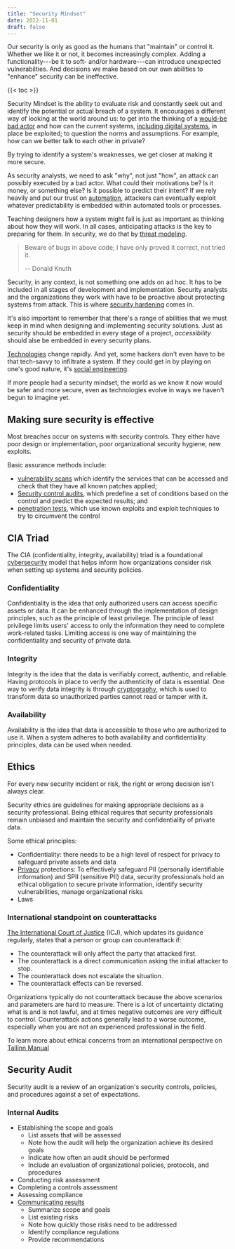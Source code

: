 ```yaml
---
title: "Security Mindset"
date: 2022-11-01
draft: false
---
```


Our security is only as good as the humans that "maintain" or
control it. Whether we like it or not, it becomes
increasingly complex. Adding a functionality---be it to soft- and/or
hardware---can introduce unexpected vulnerabilties. And decisions we
make based on our own abilities to "enhance" security can be
ineffective.

{{< toc >}}

Security Mindset is the ability to evaluate risk and constantly seek out
and identify the potential or actual breach of a system. It encourages a
different way of looking at the world around us: to get into the
thinking of a [would-be bad actor](/threat-actor) and how can the
current systems, [including digital systems](/cybersecurity), in place
be exploited; to question the norms and assumptions. For example, how
can we better talk to each other in private?

By trying to identify a system's weaknesses, we get closer at making it
more secure.

As security analysts, we need to ask "why", not just "how", an attack
can possibly executed by a bad actor. What could their motivations be?
Is it money, or something else? Is it possible to predict their intent?
If we rely heavily and put our trust on
[automation](/automation), attackers can eventually exploit whatever
predictability is embedded within automated tools or processes.

Teaching designers how a system might fail is just as
important as thinking about how they will work. In all cases,
anticipating attacks is the key to preparing for them. In security, we
do that by [threat modeling](/threat-modeling).

> Beware of bugs in above code;
> I have only proved it correct, not tried it.
>
> -- Donald Knuth

Security, in any context, is not something one adds on ad hoc.
It has to be included in all stages of development and implementation.
Security analysts and the organizations they work with have to be
proactive about protecting systems from attack.
This is where [security hardening](/security-hardening) comes in.

It's also important to remember that there's a range of abilities that
we must keep in mind when designing and implementing security solutions.
Just as security should be embedded in every stage of a project,
*accessibility* should alse be embedded in every security plans.

[Technologies](/technology) change rapidly.
And yet, some hackers don't even have to be that tech-savvy to infiltrate a
system. If they could get in by playing on one's good nature,
it's [social engineering](/social-engineering).

If more people had a security mindset,
the world as we know it now would be safer and more secure,
even as technologies evolve in ways we haven't begun to imagine yet.

## Making sure security is effective

Most breaches occur on systems with security controls. They either have
poor design or implementation, poor organizational security hygiene, new
exploits.

Basic assurance methods include:
- [vulnerability scans](/vulnerability-scanning) which identify the services that can be accessed
  and check that they have all known patches applied;
- [Security control audits](/security-controls), which predefine a set of conditions based on
  the control and predict the expected results; and
- [penetration tests](/pen-test), which use known exploits and exploit techniques to
  try to circumvent the control

## CIA Triad

The CIA (confidentiality, integrity, availability) triad is a
foundational [cybersecurity](/cybersecurity) model that helps inform how organizations consider risk
when setting up systems and security policies.

### Confidentiality

Confidentiality is the idea that only authorized users can access
specific assets or data. It can be enhanced through the implementation
of design principles, such as the principle of least privilege. The
principle of least privilege limits users' access to only the
information they need to complete work-related tasks. Limiting access is
one way of maintaining the confidentiality and security of private data.

### Integrity

Integrity is the idea that the data is verifiably correct, authentic,
and reliable. Having protocols in place to verify the authenticity of
data is essential. One way to verify data integrity is through
[cryptography](/cryptography), which is used to transform data so
unauthorized parties cannot read or tamper with it.

### Availability

Availability is the idea that data is accessible to those who are
authorized to use it. When a system adheres to both availability and
confidentiality principles, data can be used when needed.

## Ethics

For every new security incident or risk, the right or
wrong decision isn't always clear.

Security ethics are guidelines for making appropriate decisions as a
security professional. Being ethical requires that security
professionals remain unbiased and maintain the security and
confidentiality of private data.

Some ethical principles:

- Confidentiality: there needs to be a high level of respect for privacy
  to safeguard private assets and data
- [Privacy](/privacy) protections: To effectively safeguard PII
  (personally identifiable information) and SPII (sensitive PII)
  data, security professionals hold an ethical obligation to secure
  private information, identify security vulnerabilities, manage
  organizational risks
- Laws

### International standpoint on counterattacks

[The International Court of Justice](https://www.icj-cij.org/home) (ICJ), which updates its guidance regularly, states that a person or group can counterattack if: 

- The counterattack will only affect the party that attacked first.
- The counterattack is a direct communication asking the initial
  attacker to stop.
- The counterattack does not escalate the situation.
- The counterattack effects can be reversed.

Organizations typically do not counterattack because the above scenarios
and parameters are hard to measure. There is a lot of uncertainty
dictating what is and is not lawful, and at times negative outcomes are
very difficult to control. Counterattack actions generally lead to a
worse outcome, especially when you are not an experienced professional
in the field.

To learn more about ethical concerns from an
international perspective on [Tallinn Manual](https://ccdcoe.org/research/tallinn-manual/)

## Security Audit

Security audit is a review of an organization's security controls,
policies, and procedures against a set of expectations.

### Internal Audits

- Establishing the scope and goals
    - List assets that will be assessed
    - Note how the audit will help the organization achieve its desired goals
    - Indicate how often an audit should be performed
    - Include an evaluation of organizational policies, protocols, and
      procedures
- Conducting risk assessment
- Completing a controls assessment
- Assessing compliance
- [Communicating results](/communication)
    - Summarize scope and goals
    - List existing risks
    - Note how quickly those risks need to be addressed
    - Identify compliance regulations
    - Provide recommendations
